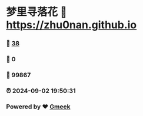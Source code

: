 # 梦里寻落花 :link: https://zhu0nan.github.io 
### :page_facing_up: [38](https://zhu0nan.github.io/tag.html) 
### :speech_balloon: 0 
### :hibiscus: 99867 
### :alarm_clock: 2024-09-02 19:50:31 
### Powered by :heart: [Gmeek](https://github.com/Meekdai/Gmeek)
